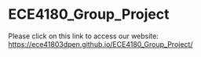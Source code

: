 # ECE4180_Group_Project

Please click on this link to access our website:
https://ece41803dpen.github.io/ECE4180_Group_Project/
